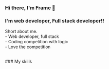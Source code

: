 ### Hi there, I'm Frame 👋

### I'm web developer, Full stack developer!!
  Short about me. <br/>
      - Web developer, full stack <br/>
      - Coding competition with logic <br/>
      - Love the competition <br/>

<br/>
### My skills
